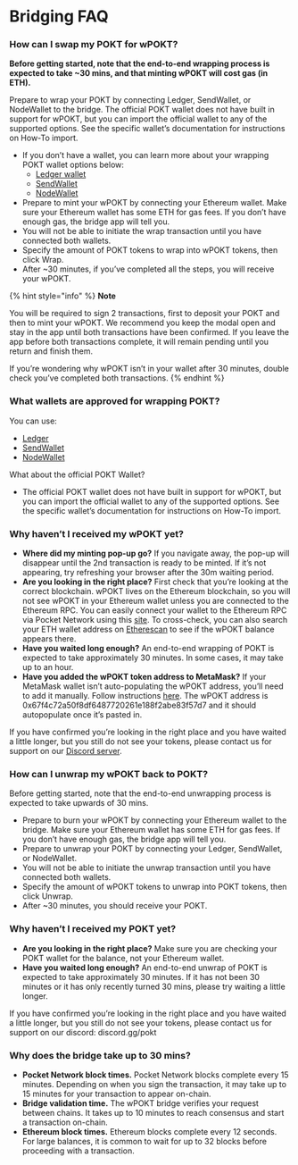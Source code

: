 # Bridging FAQ

### How can I swap my POKT for wPOKT? <a href="#how-can-i-swap-my-pokt-for-wpokt" id="how-can-i-swap-my-pokt-for-wpokt"></a>

**Before getting started, note that the end-to-end wrapping process is expected to take \~30 mins, and that minting wPOKT will cost gas (in ETH).**

Prepare to wrap your POKT by connecting Ledger, SendWallet, or NodeWallet to the bridge. The official POKT wallet does not have built in support for wPOKT, but you can import the official wallet to any of the supported options. See the specific wallet’s documentation for instructions on How-To import.

* If you don’t have a wallet, you can learn more about your wrapping POKT wallet options below:
  * [Ledger wallet](https://support.ledger.com/hc/en-us/articles/12976051037853-Pocket-POKT-?docs=true)
  * [SendWallet](https://www.sendwallet.net/)
  * [NodeWallet](https://docs.decentralizedauthority.com/nodewallet)
* Prepare to mint your wPOKT by connecting your Ethereum wallet. Make sure your Ethereum wallet has some ETH for gas fees. If you don’t have enough gas, the bridge app will tell you.
* You will not be able to initiate the wrap transaction until you have connected both wallets.
* Specify the amount of POKT tokens to wrap into wPOKT tokens, then click Wrap.
* After \~30 minutes, if you’ve completed all the steps, you will receive your wPOKT.

{% hint style="info" %}
**Note**

You will be required to sign 2 transactions, first to deposit your POKT and then to mint your wPOKT. We recommend you keep the modal open and stay in the app until both transactions have been confirmed. If you leave the app before both transactions complete, it will remain pending until you return and finish them.

If you’re wondering why wPOKT isn’t in your wallet after 30 minutes, double check you’ve completed both transactions.
{% endhint %}

### What wallets are approved for wrapping POKT? <a href="#what-wallets-are-approved-for-wrapping-pokt" id="what-wallets-are-approved-for-wrapping-pokt"></a>

You can use:

* [Ledger](../pokt-wallets.md)
* [SendWallet](https://sendwallet.net/)
* [NodeWallet](https://docs.decentralizedauthority.com/nodewallet)

What about the official POKT Wallet?

* The official POKT wallet does not have built in support for wPOKT, but you can import the official wallet to any of the supported options. See the specific wallet’s documentation for instructions on How-To import.

### Why haven’t I received my wPOKT yet? <a href="#why-havent-i-received-my-wpokt-yet" id="why-havent-i-received-my-wpokt-yet"></a>

* **Where did my minting pop-up go?** If you navigate away, the pop-up will disappear until the 2nd transaction is ready to be minted. If it’s not appearing, try refreshing your browser after the 30m waiting period.
* **Are you looking in the right place?** First check that you’re looking at the correct blockchain. wPOKT lives on the Ethereum blockchain, so you will not see wPOKT in your Ethereum wallet unless you are connected to the Ethereum RPC. You can easily connect your wallet to the Ethereum RPC via Pocket Network using this [site](https://rpclist.info/). To cross-check, you can also search your ETH wallet address on [Etherescan](https://etherscan.io/) to see if the wPOKT balance appears there.
* **Have you waited long enough?** An end-to-end wrapping of POKT is expected to take approximately 30 minutes. In some cases, it may take up to an hour.
* **Have you added the wPOKT token address to MetaMask?** If your MetaMask wallet isn’t auto-populating the wPOKT address, you’ll need to add it manually. Follow instructions [here](https://support.metamask.io/hc/en-us/articles/360015489031-How-to-display-tokens-in-MetaMask#h\_01FWH492CHY60HWPC28RW0872H). The wPOKT address is 0x67f4c72a50f8df6487720261e188f2abe83f57d7 and it should autopopulate once it’s pasted in.

If you have confirmed you’re looking in the right place and you have waited a little longer, but you still do not see your tokens, please contact us for support on our [Discord server](https://discord.com/channels/553741558869131266/1159177817574088724).

### How can I unwrap my wPOKT back to POKT? <a href="#how-can-i-unwrap-my-wpokt-back-to-pokt" id="how-can-i-unwrap-my-wpokt-back-to-pokt"></a>

Before getting started, note that the end-to-end unwrapping process is expected to take upwards of 30 mins.

* Prepare to burn your wPOKT by connecting your Ethereum wallet to the bridge. Make sure your Ethereum wallet has some ETH for gas fees. If you don’t have enough gas, the bridge app will tell you.
* Prepare to unwrap your POKT by connecting your Ledger, SendWallet, or NodeWallet.
* You will not be able to initiate the unwrap transaction until you have connected both wallets.
* Specify the amount of wPOKT tokens to unwrap into POKT tokens, then click Unwrap.
* After \~30 minutes, you should receive your POKT.

### Why haven’t I received my POKT yet? <a href="#why-havent-i-received-my-pokt-yet" id="why-havent-i-received-my-pokt-yet"></a>

* **Are you looking in the right place?** Make sure you are checking your POKT wallet for the balance, not your Ethereum wallet.
* **Have you waited long enough?** An end-to-end unwrap of POKT is expected to take approximately 30 minutes. If it has not been 30 minutes or it has only recently turned 30 mins, please try waiting a little longer.

If you have confirmed you’re looking in the right place and you have waited a little longer, but you still do not see your tokens, please contact us for support on our discord: discord.gg/pokt

### Why does the bridge take up to 30 mins? <a href="#why-does-the-bridge-take-up-to-30-mins" id="why-does-the-bridge-take-up-to-30-mins"></a>

* **Pocket Network block times.** Pocket Network blocks complete every 15 minutes. Depending on when you sign the transaction, it may take up to 15 minutes for your transaction to appear on-chain.
* **Bridge validation time.** The wPOKT bridge verifies your request between chains. It takes up to 10 minutes to reach consensus and start a transaction on-chain.
* **Ethereum block times.** Ethereum blocks complete every 12 seconds. For large balances, it is common to wait for up to 32 blocks before proceeding with a transaction.

